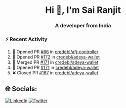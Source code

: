 <h1 align="center">Hi 👋, I'm Sai Ranjit</h1>
<h3 align="center">A developer from India</h3>

### :zap: Recent Activity

<!--START_SECTION:activity-->
1. 💪 Opened PR [#66](https://github.com/credebl/afj-controller/pull/66) in [credebl/afj-controller](https://github.com/credebl/afj-controller)
2. 💪 Opened PR [#172](https://github.com/credebl/adeya-wallet/pull/172) in [credebl/adeya-wallet](https://github.com/credebl/adeya-wallet)
3. 🎉 Merged PR [#171](https://github.com/credebl/adeya-wallet/pull/171) in [credebl/adeya-wallet](https://github.com/credebl/adeya-wallet)
4. 💪 Opened PR [#171](https://github.com/credebl/adeya-wallet/pull/171) in [credebl/adeya-wallet](https://github.com/credebl/adeya-wallet)
5. ❌ Closed PR [#167](https://github.com/credebl/adeya-wallet/pull/167) in [credebl/adeya-wallet](https://github.com/credebl/adeya-wallet)
<!--END_SECTION:activity-->

## 🌐 Socials:
[![LinkedIn](https://img.shields.io/badge/LinkedIn-%230077B5.svg?logo=linkedin&logoColor=white)](https://linkedin.com/in/sairanjit) [![Twitter](https://img.shields.io/badge/Twitter-%231DA1F2.svg?logo=Twitter&logoColor=white)](https://twitter.com/sairanjit_) 
